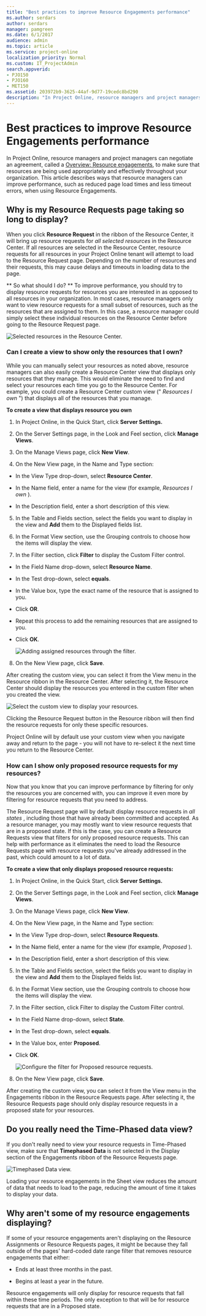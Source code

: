 ```yaml
---
title: "Best practices to improve Resource Engagements performance"
ms.author: serdars
author: serdars
manager: pamgreen
ms.date: 6/1/2017
audience: admin
ms.topic: article
ms.service: project-online
localization_priority: Normal
ms.custom: IT_ProjectAdmin
search.appverid:
- PJO150
- PJO160
- MET150
ms.assetid: 203972b9-3625-44af-9d77-19cedc8bd290
description: "In Project Online, resource managers and project managers can negotiate an agreement, called a Overview: Resource engagements, to make sure that resources are being used appropriately and effectively throughout your organization. This article describes ways that resource managers can improve performance, such as reduced page load times and less timeout errors, when using Resource Engagements."
---
```


# Best practices to improve Resource Engagements performance

In Project Online, resource managers and project managers can negotiate an agreement, called a [Overview: Resource engagements](https://support.office.com/article/73eefb5a-81fe-42bf-980e-9532b1bdc870), to make sure that resources are being used appropriately and effectively throughout your organization. This article describes ways that resource managers can improve performance, such as reduced page load times and less timeout errors, when using Resource Engagements.
  
## Why is my Resource Requests page taking so long to display?

When you click **Resource Request** in the ribbon of the Resource Center, it will bring up resource requests for  *all selected resources*  in the Resource Center. If all resources are selected in the Resource Center, resource requests for all resources in your Project Online tenant will attempt to load to the Resource Request page. Depending on the number of resources and their requests, this may cause delays and timeouts in loading data to the page. 
  
 ** So what should I do? ** To improve performance, you should try to display resource requests for resources you are interested in as opposed to all resources in your organization. In most cases, resource managers only want to view resource requests for a small subset of resources, such as the resources that are assigned to them. In this case, a resource manager could simply select these individual resources on the Resource Center before going to the Resource Request page. 
  
![Selected resources in the Resource Center.](media/6402708d-3158-4d86-9b8a-03e27e91fe6c.png)
  
### Can I create a view to show only the resources that I own?

While you can manually select your resources as noted above, resource managers can also easily create a Resource Center view that displays only resources that they manage. This would eliminate the need to find and select your resources each time you go to the Resource Center. For example, you could create a Resource Center custom view (" *Resources I own*  ") that displays all of the resources that you manage. 
  
 **To create a view that displays resource you own**
  
1. In Project Online, in the Quick Start, click **Server Settings.**
    
2. On the Server Settings page, in the Look and Feel section, click **Manage Views**.
    
3. On the Manage Views page, click **New View**. 
    
4. On the New View page, in the Name and Type section:
    
  - In the View Type drop-down, select **Resource Center**.
    
  - In the Name field, enter a name for the view (for example,  *Resources I own*  ). 
    
  - In the Description field, enter a short description of this view.
    
5. In the Table and Fields section, select the fields you want to display in the view and **Add** them to the Displayed fields list. 
    
6. In the Format View section, use the Grouping controls to choose how the items will display the view.
    
7. In the Filter section, click **Filter** to display the Custom Filter control. 
    
  - In the Field Name drop-down, select **Resource Name**.
    
  - In the Test drop-down, select **equals**.
    
  - In the Value box, type the exact name of the resource that is assigned to you.
    
  - Click **OR**.
    
  - Repeat this process to add the remaining resources that are assigned to you.
    
  - Click **OK**.
    
    ![Adding assigned resources through the filter.](media/449110af-59ab-4ed0-a73e-e5c186ecb71a.png)
  
8. On the New View page, click **Save**.
    
After creating the custom view, you can select it from the View menu in the Resource ribbon in the Resource Center. After selecting it, the Resource Center should display the resources you entered in the custom filter when you created the view.
  
![Select the custom view to display your resources.](media/0141e4d5-b645-41a1-9a88-11dae94a3c11.png)
  
Clicking the Resource Request button in the Resource ribbon will then find the resource requests for only these specific resources.
  
Project Online will by default use your custom view when you navigate away and return to the page - you will not have to re-select it the next time you return to the Resource Center.
  
### How can I show only proposed resource requests for my resources?

Now that you know that you can improve performance by filtering for only the resources you are concerned with, you can improve it even more by filtering for resource requests that you need to address.
  
The Resource Request page will by default display resource requests in  *all states*  , including those that have already been committed and accepted. As a resource manager, you may mostly want to view resource requests that are in a proposed state. If this is the case, you can create a Resource Requests view that filters for only proposed resource requests. This can help with performance as it eliminates the need to load the Resource Requests page with resource requests you've already addressed in the past, which could amount to a lot of data. 
  
 **To create a view that only displays proposed resource requests:**
  
1. In Project Online, in the Quick Start, click **Server Settings.**
    
2. On the Server Settings page, in the Look and Feel section, click **Manage Views**.
    
3. On the Manage Views page, click **New View**. 
    
4. On the New View page, in the Name and Type section:
    
  - In the View Type drop-down, select **Resource Requests**.
    
  - In the Name field, enter a name for the view (for example,  *Proposed*  ). 
    
  - In the Description field, enter a short description of this view.
    
5. In the Table and Fields section, select the fields you want to display in the view and **Add** them to the Displayed fields list. 
    
6. In the Format View section, use the Grouping controls to choose how the items will display the view.
    
7. In the Filter section, click Filter to display the Custom Filter control. 
    
  - In the Field Name drop-down, select **State**.
    
  - In the Test drop-down, select **equals**.
    
  - In the Value box, enter **Proposed**.
    
  - Click **OK**.
    
    ![Configure the filter for Proposed resource requests.](media/e6fde9af-5dc3-4d31-9c3f-fb9ccfd972b4.png)
  
8. On the New View page, click **Save**.
    
After creating the custom view, you can select it from the View menu in the Engagements ribbon in the Resource Requests page. After selecting it, the Resource Requests page should only display resource requests in a proposed state for your resources.
  
## Do you really need the Time-Phased data view?

If you don't really need to view your resource requests in Time-Phased view, make sure that **Timephased Data** is not selected in the Display section of the Engagements ribbon of the Resource Requests page. 
  
![Timephased Data view.](media/63da9333-895e-4105-b361-8bec07465380.png)
  
Loading your resource engagements in the Sheet view reduces the amount of data that needs to load to the page, reducing the amount of time it takes to display your data.
  
## Why aren't some of my resource engagements displaying?

If some of your resource engagements aren't displaying on the Resource Assignments or Resource Requests pages, it might be because they fall outside of the pages' hard-coded date range filter that removes resource engagements that either:
  
- Ends at least three months in the past.
    
- Begins at least a year in the future.
    
Resource engagements will only display for resource requests that fall within these time periods. The only exception to that will be for resource requests that are in a Proposed state. 
  

